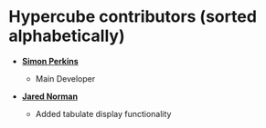 Hypercube contributors (sorted alphabetically)
==============================================

* **[Simon Perkins](http://github.com/sjperkins)**

  * Main Developer

* **[Jared Norman](https://github.com/jfunction)**
 
  * Added tabulate display functionality
